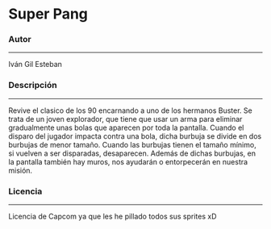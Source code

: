# Super Pang

### Autor
---
Iván Gil Esteban

### Descripción
---
Revive el clasico de los 90 encarnando a uno de los hermanos Buster. Se trata de un joven explorador, que tiene que usar un arma para eliminar gradualmente unas bolas que aparecen por toda la pantalla. Cuando el disparo del jugador impacta contra una bola, dicha burbuja se divide en dos burbujas de menor tamaño. Cuando las burbujas tienen el tamaño mínimo, si vuelven a ser disparadas, desaparecen. Además de dichas burbujas, en la pantalla también hay muros, nos ayudarán o entorpecerán en nuestra misión.



### Licencia
---
Licencia de Capcom ya que les he pillado todos sus sprites xD
